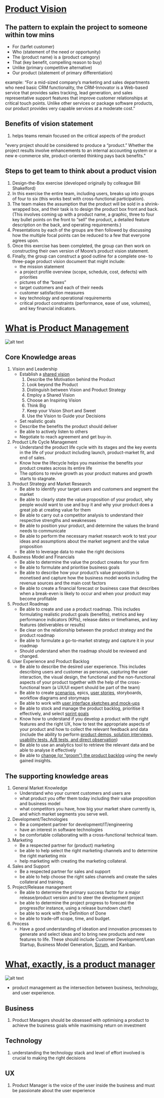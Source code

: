 # [Product Vision](https://www.joelonsoftware.com/2002/05/09/product-vision/)

## The pattern to explain the project to someone within tow mins
- For (tarfet customer)
- Who (statement of the need or opportunity)
- The (product name) is a (product category)
- That (key benefit, compelling reason to buy)
- Unlike (primary competitive alternative)
- Our product (statement of primary differentiation)

example:
“For a mid-sized company’s marketing and sales departments who need basic CRM functionality, the CRM-Innovator is a Web-based service that provides sales tracking, lead generation, and sales representative support features that improve customer relationships at critical touch points. Unlike other services or package software products, our product provides very capable services at a moderate cost.”


## Benefits of vision statement
1. helps teams remain focused on the critical aspects of the product

"every project should be considered to produce a “product.” Whether the project results involve enhancements to an internal accounting system or a new e-commerce site, product-oriented thinking pays back benefits."


## Steps to get team to think about a product vision 
1. Design-the-Box exercise (developed originally by colleague Bill Shakelford)
2. In this exercise the entire team, including users, breaks up into groups of four to six (this works best with cross-functional participation).
3. The team makes the assumption that the product will be sold in a shrink-wrapped box, and their task is to design the product box front and back. (This involves coming up with a product name, a graphic, three to four key bullet points on the front to “sell” the product, a detailed feature description on the back, and operating requirements.)
4. Presentations by each of the groups are then followed by discussing how the multiple focal points can be reduced to a few that everyone agrees upon.
5. Once this exercise has been completed, the group can then work on constructing their own version of Moore’s product vision statement.
6. Finally, the group can construct a good outline for a complete one- to three-page product vision document that might include: 
    - the mission statement
    - a project profile overview (scope, schedule, cost, defects) with priorities
    - pictures of the “boxes” 
    - target customers and each of their needs
    - customer satisfaction measures
    - key technology and operational requirements
    - critical product constraints (performance, ease of use, volumes), and key financial indicators.


# [What is Product Management](https://www.romanpichler.com/blog/romans-product-management-framework/)
![alt text](./images/framework.png "framework")

## Core Knowledge areas
1. Vision and Leadership
    - Establish a [shared vision](https://www.romanpichler.com/blog/tips-for-writing-compelling-product-vision/)
        1. Describe the Motivation behind the Product
        2. Look beyond the Product
        3. Distinguish between Vision and Product Strategy
        4. Employ a Shared Vision
        5. Choose an Inspiring Vision
        6. Think Big
        7. Keep your Vision Short and Sweet
        8. Use the Vision to Guide your Decisions
    - Set realistic goals
    - Describe the benefits the product should deliver
    - Be able to actively listen to others
    - Negotiate to reach agreement and get buy-in.
2. Product Life Cycle Management
    - Understand the product life cycle with its stages and the key events in the life of your product including launch, product-market fit, and end of sales.
    - Know how the lifecycle helps you maximise the benefits your product creates across its entire life
    - The options to revive growth as your product matures and growth starts to stagnate.
3. Product Strategy and Market Research
    - Be able to identify your target users and customers and segment the market
    - Be able to clearly state the value proposition of your product, why people would want to use and buy it and why your product does a great job at creating value for them
    - Be able to carry out a competitor analysis to understand their respective strengths and weaknesses
    - Be able to position your product, and determine the values the brand needs to communicate
    - Be able to perform the necessary market research work to test your ideas and assumptions about the market segment and the value proposition
    - Be able to leverage data to make the right decisions
4. Business Model and Financials
    - Be able to determine the value the product creates for your firm
    - Be able to formulate and prioritise business goals
    - Be able to describe how your product’s value proposition is monetised and capture how the business model works including the revenue sources and the main cost factors
    - Be able to create a financial forecast or business case that describes when a break-even is likely to occur and when your product may become profitable
5. Product Roadmap
    - Be able to create and use a product roadmap. This includes formulating realistic product goals (benefits), metrics and key performance indicators (KPIs), release dates or timeframes, and key features (deliverables or results)
    - Be clear on the relationship between the product strategy and the product roadmap
    - Be able to formulate a go-to-market strategy and capture it in your roadmap
    - Should understand when the roadmap should be reviewed and changed.
6. User Experience and Product Backlog
    - Be able to describe the desired user experience. This includes describing users and customer as personas, capturing the user interaction, the visual design, the functional and the non-functional aspects of your product together with the help of the cross-functional team (a UX/UI expert should be part of the team)
    - Be able to create [scenarios](https://www.romanpichler.com/blog/agile-scenarios-and-storyboards/), epics, [user stories](https://www.romanpichler.com/blog/epics-and-ready-stories/), storyboards, workflow diagrams and storymaps
    - Be able to work with [user interface sketches and mock-ups](https://www.romanpichler.com/blog/agile-user-interface-design/)
    - Be able to stock and manage the product backlog, prioritise it effectively, and select [sprint goals](https://www.romanpichler.com/blog/effective-sprint-goals/)
    - Know how to understand if you develop a product with the right features and the right UX, how to test the appropriate aspects of your product and how to collect the relevant feedback and data (include the ability to perform [product demos, solution interviews, usability tests, A/B tests, and direct observation](https://www.romanpichler.com/blog/beyond-product-demo-validation-techniques-in-scrum/))
    - Be able to use an analytics tool to retrieve the relevant data and be able to analyse it effectively
    - Be able to [change (or “groom”) the product backlog](https://www.romanpichler.com/blog/the-product-backlog-refinement-steps/) using the newly gained insights.

## The supporting knowledge areas
1. General Market Knowledge
    - Understand who your current customers and users are
    - what product you offer them today including their value proposition and business model
    - what competitors you have, how big your market share currently is, and which market segments you serve well.
2. Development/Technologies
    - Be a competent partner for development/IT/engineering
    - have an interest in software technologies
    - be comfortable collaborating with a cross-functional technical team.
3. Marketing
    - Be a respected partner for (product) marketing
    - be able to help select the right marketing channels and to determine the right marketing mix
    - help marketing with creating the marketing collateral.
4. Sales and Support
    - Be a respected partner for sales and support
    - be able to help choose the right sales channels and create the sales collateral and training.
5. Project/Release management
    - Be able to determine the primary success factor for a major release/product version and to steer the development project
    - be able to determine the project progress to forecast the progress(for instance, using a release burndown chart)
    - be able to work with the Definition of Done
    - be able to trade-off scope, time, and budget.
6. Process
    - Have a good understanding of ideation and innovation processes to generate and select ideas and to bring new products and new features to life. These should include Customer Development/Lean Startup, Business Model Generation, [Scrum](https://www.romanpichler.com/blog/the-scrum-cycle/), and Kanban.

# [What, exactly, is a product manager](https://www.mindtheproduct.com/what-exactly-is-a-product-manager/)
![alt text](./images/framework2.png "framework")
- product management as the intersection between business, technology, and user experience.

## Business
1. Product Managers should be obsessed with optimising a product to achieve the business goals while maximising return on investment

## Technology
1. understanding the technology stack and level of effort involved is crucial to making the right decisions

## UX
1. Product Manager is the voice of the user inside the business and must be passionate about the user experience